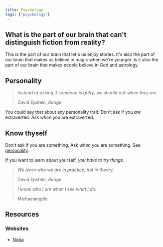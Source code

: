 ```yaml
---
title: Psychology
tags: ["psychology"]
---
```


## What is the part of our brain that can't distinguish fiction from reality?

This is the part of our brain that let's us enjoy stories. It's also the part of our brain that makes us believe in magic when we're younger. Is it also the part of our brain that makes people believe in God and astrology.

## Personality

> *Instead of asking *if* someone is gritty, we should ask *when* they are.*
>
> David Epstein, *Range*

You could say that about any personality trait. Don't ask if you *are* extraverted. Ask *when* you are extraverted.

## Know thyself

Don't ask if you are something. Ask *when* you are something. See [personality](#personality).

If you want to learn about yourself, *you have to try things.*

> *We learn who we are in practice, not in theory.*
>
> David Epstein, *Range*

> *I know who I am when I see what I do.*
>
> Michaelangelo

## Resources

### Websites

- [Noba](https://nobaproject.com)